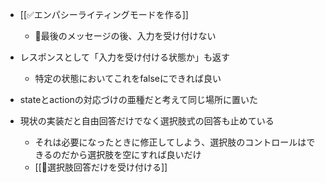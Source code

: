 

- [[✅エンパシーライティングモードを作る]]
    - 🤔最後のメッセージの後、入力を受け付けない

- レスポンスとして「入力を受け付ける状態か」も返す
    - 特定の状態においてこれをfalseにできれば良い
- stateとactionの対応づけの亜種だと考えて同じ場所に置いた

- 現状の実装だと自由回答だけでなく選択肢式の回答も止めている
    - それは必要になったときに修正してしよう、選択肢のコントロールはできるのだから選択肢を空にすれば良いだけ
    - [[🤔選択肢回答だけを受け付ける]]
